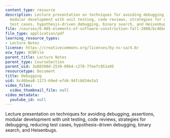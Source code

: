 ```yaml
---
content_type: resource
description: Lecture presentation on techniques for avoiding debugging, assertions,
  modular development with unit testing, code reviews, strategies for debugging, reducing
  test cases, hypothesis-driven debugging, binary search, and Heisenbugs.
file: /courses/6-005-elements-of-software-construction-fall-2008/bc46bea8117369edefd494fcb834e3a3_MIT6_005f08_lec12.pdf
file_type: application/pdf
learning_resource_types:
- Lecture Notes
license: https://creativecommons.org/licenses/by-nc-sa/4.0/
ocw_type: OCWFile
parent_title: Lecture Notes
parent_type: CourseSection
parent_uid: 3a88398d-2539-09b4-c278-7feefc951a95
resourcetype: Document
title: Debugging
uid: bc46bea8-1173-69ed-efd4-94fcb834e3a3
video_files:
  video_thumbnail_file: null
video_metadata:
  youtube_id: null
---
```

Lecture presentation on techniques for avoiding debugging, assertions, modular development with unit testing, code reviews, strategies for debugging, reducing test cases, hypothesis-driven debugging, binary search, and Heisenbugs.